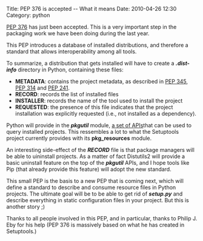 Title: PEP 376 is accepted -- What it means 
Date: 2010-04-26 12:30
Category: python

[PEP 376][] has just been accepted. This is a very important step in the
packaging work we have been doing during the last year.   
  
This PEP introduces a database of installed distributions, and
therefore a standard that allows interoperability among all tools.   
  
To summarize, a distribution that gets installed will have to create a
***.dist-info*** directory in Python, containing these files:   
-   **METADATA**: contains the project metadata, as described in [PEP
    345][], [PEP 314][] and [PEP 241][].
-   **RECORD**: records the list of installed files
-   **INSTALLER**: records the name of the tool used to install the
    project
-   **REQUESTED**: the presence of this file indicates that the project
    installation was explicitly requested (i.e., not installed as a
    dependency).

  
Python will provide in the ***pkgutil*** module, [a set of APIs][]that
can be used to query installed projects. This ressembles a lot to what
the Setuptools project currently provides with its **pkg\_resources**
module.   
  
An interesting side-effect of the ***RECORD*** file is that package
managers will be able to uininstall projects. As a matter of fact
Distutils2 will provide a basic uninstall feature on the top of the
***pkgutil*** APIs, and I hope tools like Pip (that already provide this
feature) will adopt the new standard.   
  
This small PEP is the basis to a new PEP that is coming next, which
will define a standard to describe and consume resource files in Python
projects. The ultimate goal will be to be able to get rid of
***setup.py*** and describe everything in static configuration files in
your project. But this is another story ;)   
  
Thanks to all people involved in this PEP, and in particular, thanks to
Philip J. Eby for his help (PEP 376 is massively based on what he has
created in Setuptools.)

  [PEP 376]: http://www.python.org/dev/peps/pep-0376
  [PEP 345]: http://www.python.org/dev/peps/pep-0345
  [PEP 314]: http://www.python.org/dev/peps/pep-0314
  [PEP 241]: http://www.python.org/dev/peps/pep-0241
  [a set of APIs]: http://www.python.org/dev/peps/pep-0376/#new-functions-and-classes-in-pkgutil
